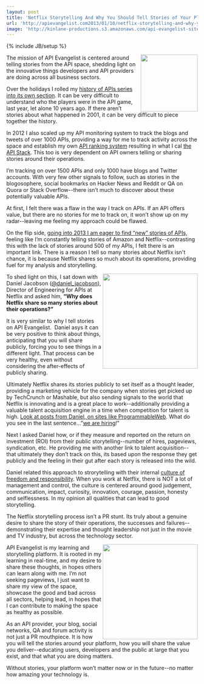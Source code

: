 ```yaml
---
layout: post
title: 'Netflix Storytelling And Why You Should Tell Stories of Your Platform'
url: 'http://apievangelist.com2013/01/10/netflix-storytelling-and-why-you-need-to-tell-the-stories-of-your-platform/'
image: 'http://kinlane-productions.s3.amazonaws.com/api-evangelist-site/blog/netflix-square.png'
---
```

{% include JB/setup %}
<p>
     <img src="https://s3.amazonaws.com/kinlane-productions/api-evangelist/netflix/netflix-square.png"  width="150" align="right" />
</p>
<p>
     The mission of API Evangelist is centered around telling stories from the API space, shedding light on the innovative things developers and API providers are doing across all business sectors.
</p>
<p>
     Over the holidays I rolled my <a title="History of APIs" href="/history/">history of APIs series into its own section</a>. It can be very difficult to understand who the players were in the API game, last year, let alone 10 years ago. If there aren’t stories about what happened in 2001, it can be very difficult to piece together the history.
</p>
<p>
     In 2012 I also scaled up my API monitoring system to track the blogs and tweets of over 1000 APIs, providing a way for me to track activity across the space and establish my own <a title="API Ranking System" href="http://theapistack.com/ranking.html">API ranking system</a> resulting in what I cal <a title="The API Stack" href="http://theapistack.com">the API Stack</a>. This too is very dependent on API owners telling or sharing stories around their operations.
</p>
<p>
     I’m tracking on over 1500 APIs and only 1000 have blogs and Twitter accounts. With very few other signals to follow, such as stories in the blogosophere, social bookmarks on Hacker News and Reddit or QA on Quora or Stack Overflow--there isn’t much to discover about these potentially valuable APIs.
</p>
<p>
     At first, I felt there was a flaw in the way I track on APIs. If an API offers value, but there are no stories for me to track on, it won’t show up on my radar--leaving me feeling my approach could be flawed.
</p>
<p>
     On the flip side, <a href="http://apievangelist.com/2012/12/27/new-api-stories-in-2013/">going into 2013 I am eager to find “new” stories of APIs,</a> feeling like I’m constantly telling stories of Amazon and Netflix--contrasting this with the lack of stories around 500 of my APIs, I felt there is an important link. There is a reason I tell so many stories about Netflix isn't chance, it is because Netflix shares so much about its operations, providing fuel for my analysis and storytelling.
</p>
<p>
     <img src="https://s3.amazonaws.com/kinlane-productions/api-evangelist/netflix/daniel-jacobson-netflix.JPG"  width="250" align="right" />
</p>
<p>
     To shed light on this, I sat down with Daniel Jacobson (<a href="https://fr.twitter.com/daniel_jacobson">@daniel_jacobson</a>), Director of Engineering for APIs at Netflix and asked him, <strong>“Why does Netflix share so many stories about their operations?”</strong>
</p>
<p>
     It is very similar to why I tell stories on API Evangelist.  Daniel asys it can be very positive to think about things, anticipating that you will share publicly, forcing you to see things in a different light. That process can be very healthy, even without considering the after-effects of publicly sharing.
</p>
<p>
     Ultimately Netflix shares its stories publicly to set itself as a thought leader, providing a marketing vehicle for the company when stories get picked up by TechCrunch or Mashable, but also sending signals to the world that Netflix is innovating and is a great place to work--additionally providing a valuable talent acquisition engine in a time when competition for talent is high. <a href="http://blog.programmableweb.com/2012/05/15/why-rest-keeps-me-up-at-night/">Look at posts from Daniel, on sites like ProgrammableWeb</a>. What do you see in the last sentence...”<a href="http://jobs.netflix.com/jobsListing.html?function=Engineering">we are hiring</a>!”
</p>
<p>
     Next I asked Daniel how, or if they measure and reported on the return on investment (ROI) from their public storytelling--number of hires, pageviews, syndication, etc. He providing me with another link to talent acquisition--that ultimately they don’t track on this, its based upon the response they get publicly and the feeling in their gut after each story is released into the wild.
</p>
<p>
     Daniel related this approach to strorytelling with their internal <a href="http://www.slideshare.net/reed2001/culture-1798664">culture of freedom and responsibility</a>. When you work at Netflix, there is NOT a lot of management and control, the culture is centered around good judgement, communication, impact, curiosity, innovation, courage, passion, honesty and selflessness. In my opinion all qualities that can lead to good storytelling.
</p>
<p>
     The Netflix storytelling process isn’t a PR stunt. Its truly about a genuine desire to share the story of their operations, the successes and failures--demonstrating their expertise and thought leadership not just in the movie and TV industry, but across the technology sector.
</p>
<p>
     <img src="https://s3.amazonaws.com/kinlane-productions/api-evangelist/netflix/netflix-reed-hastings.jpg"  width="250" align="right" />
</p>
<p>
     API Evangelist is my learning and storytelling platform. It is rooted in my learning in real-time, and my desire to share these thoughts, in hopes others can learn along with me. I’m not seeking pageviews, I just want to share my view of the space, showcase the good and bad across all sectors, helping lead, in hopes that I can contribute to making the space as healthy as possible.
</p>
<p>
     As an API provider, your blog, social networks, QA and forum activity is not just a PR mouthpiece. It is how you will tell the stories around your platform, how you will share the value you deliver--educating users, developers and the public at large that you exist, and that what you are doing matters.
</p>
<p>
     Without stories, your platform won’t matter now or in the future--no matter how amazing your technology is.
</p>
